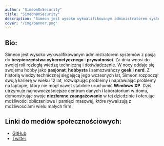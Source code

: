 ```yaml
---
author: "SimeonOnSecurity"
title: "SimeonOnSecurity"
description: "Simeon jest wysoko wykwalifikowanym administratorem systemów z pasją do cyberbezpieczeństwa i prywatności. Za dnia wnosi do swojej roli rozległą wiedzę techniczną i doświadczenie. W nocy oddaje się swojemu hobby jako majsterkowicz, hobbysta i samozwańczy geek i nerd. Z historią wiedzy technicznej sięgającą jego wczesnych lat, Simeon rozpoczął swoją karierę w wieku 12 lat, rozwiązując i naprawiając problemy na laptopie, który nie mógł nawet stabilnie uruchomić systemu Windows XP. Dziś utrzymuje w domu najnowocześniejsze centrum danych i laboratorium, demonstrując swoje niezachwiane zaangażowanie w tę dziedzinę i oferując możliwości obliczeniowe i pamięci masowej, które konkurują z możliwościami wielu małych firm."
cover: "/img/banner.png"
---
```


## Bio:
Simeon jest wysoko wykwalifikowanym administratorem systemów z pasją do **bezpieczeństwa cybernetycznego** i **prywatności**. Za dnia wnosi do swojej roli rozległą wiedzę techniczną i doświadczenie. W nocy oddaje się swojemu hobby jako **pasjonat**, **hobbysta** i samozwańczy **geek** i **nerd**. Z historią wiedzy technicznej sięgającą jego wczesnych lat, Simeon rozpoczął swoją karierę w wieku 12 lat, rozwiązując problemy i naprawiając problemy na laptopie, który nie mógł nawet stabilnie uruchomić **Windows XP**. Dziś utrzymuje najnowocześniejsze centrum danych i laboratorium w domu, demonstrując swoje **niezłomne zaangażowanie** w tej dziedzinie i oferując możliwości obliczeniowe i pamięci masowej, które rywalizują z możliwościami wielu małych firm.

## Linki do mediów społecznościowych:
- [GitHub](https://github.com/simeononsecurity)
- [Twitter](https://twitter.com/SimeonSecurity)